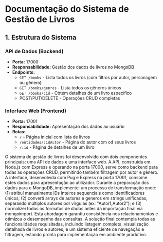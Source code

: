 # Documentação do Sistema de Gestão de Livros

## 1. Estrutura do Sistema

### API de Dados (Backend)
- **Porta:** 17000
- **Responsabilidade:** Gestão dos dados de livros no MongoDB
- **Endpoints:**
  - `GET /books` - Lista todos os livros (com filtros por autor, personagem ou gênero)
  - `GET /books/genres` - Lista todos os gêneros únicos
  - `GET /books/:id` - Obtém detalhes de um livro específico
  - POST/PUT/DELETE - Operações CRUD completas

### Interface Web (Frontend)
- **Porta:** 17001
- **Responsabilidade:** Apresentação dos dados ao usuário
- **Rotas:**
  - `/` - Página inicial com lista de livros
  - `/entidades/:idAutor` - Página do autor com od seus livros
  - `/:id` - Página de detalhes de um livro
  
O sistema de gestão de livros foi desenvolvido com dois componentes principais: uma API de dados e uma interface web. A API, construída em Node.js com Express e operando na porta 17000, serve como backend para todas as operações CRUD, permitindo também filtragem por autor e gênero. A interface, desenvolvida com Pug e Express na porta 17001, consome estes dados para apresentação ao utilizador. Durante a preparação dos dados para o MongoDB, implementei um processo de transformação onde: (1) atribuí manualmente IDs inteiros sequenciais como identificadores únicos; (2) converti arrays de autores e generos em strings unificadas, separando múltiplos autores por vírgulas (ex: "Autor1,Autor2"); e (3) normalizei todos os formatos de dados antes da importação final via mongoimport. Esta abordagem garantiu consistência nos relacionamentos e otimizou o desempenho das consultas. A solução final contempla todas as funcionalidades requisitadas, incluindo listagem completa, visualização detalhada de livros e autores, e um sistema eficiente de navegação e filtragem, estando pronta para implementação em ambiente produtivo.

